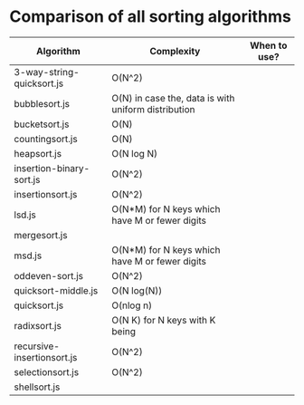 # Comparison of all sorting algorithms

| Algorithm                  | Complexity                                          | When to use? |
|----------------------------|-----------------------------------------------------|--------------|
| 3-way-string-quicksort.js  | O(N^2)                                              |              |
| bubblesort.js              | O(N) in case the, data is with uniform distribution |              |
| bucketsort.js              | O(N)                                                |              |
| countingsort.js            | O(N)                                                |              |
| heapsort.js                | O(N log N)                                          |              |
| insertion-binary-sort.js   | O(N^2)                                              |              |
| insertionsort.js           | O(N^2)                                              |              |
| lsd.js                     | O(N*M) for N keys which have M or fewer digits      |              |
| mergesort.js               |                                                     |              |
| msd.js                     | O(N*M) for N keys which have M or fewer digits      |              |
| oddeven-sort.js            | O(N^2)                                              |              |
| quicksort-middle.js        | O(N log(N))                                         |              |
| quicksort.js               | O(nlog n)                                           |              |
| radixsort.js               | O(N K) for N keys with K being                      |              |
| recursive-insertionsort.js | O(N^2)                                              |              |
| selectionsort.js           | O(N^2)                                              |              |
| shellsort.js               |                                                     |              |
